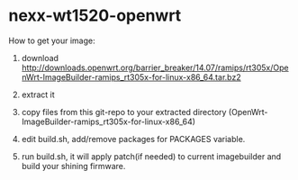 nexx-wt1520-openwrt
===================

How to get your image:

1) download http://downloads.openwrt.org/barrier_breaker/14.07/ramips/rt305x/OpenWrt-ImageBuilder-ramips_rt305x-for-linux-x86_64.tar.bz2

2) extract it

3) copy files from this git-repo to your extracted directory (OpenWrt-ImageBuilder-ramips_rt305x-for-linux-x86_64)

4) edit build.sh, add/remove packages for PACKAGES variable.

5) run build.sh, it will apply patch(if needed) to current imagebuilder and build your shining firmware.

